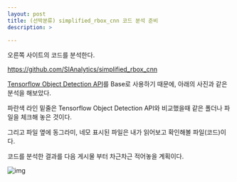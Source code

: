 ```yaml
---
layout: post
title: (선박분류) simplified_rbox_cnn 코드 분석 준비
description: >  
    
---
```


오른쪽 사이트의 코드를 분석한다. 

https://github.com/SIAnalytics/simplified_rbox_cnn

 

[Tensorflow Object Detection API](https://github.com/tensorflow/models/tree/master/research/object_detection)를 Base로 사용하기 때문에, 아래의 사진과 같은 분석을 해보았다.

 

파란색 라인 밑줄은 Tensorflow Object Detection API와 비교했을때 같은 폴더나 파일을 체크해 놓은 것이다.

 

그리고 파일 옆에 동그라미, 네모 표시된 파일은 내가 읽어보고 확인해볼 파일(코드)이다.

 

코드를 분석한 결과를 다음 게시물 부터 차근차근 적어놓을 계획이다. 



![img](https://k.kakaocdn.net/dn/bdvgQc/btqCewuFMDO/Tk8HsSulxTMXUgoetojnbk/img.png)


